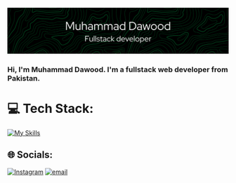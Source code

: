 ![Header](./github-header-image.png)
### Hi, I'm Muhammad Dawood. I'm a fullstack web developer from Pakistan.

# 💻 Tech Stack:
[![My Skills](https://skillicons.dev/icons?i=c,cpp,go,js,ts,html,css,svelte,tailwind,py)](https://skillicons.dev)

## 🌐 Socials:
[![Instagram](https://img.shields.io/badge/Instagram-%23E4405F.svg?logo=Instagram&logoColor=white)](https://instagram.com/muhammaddawood01) [![email](https://img.shields.io/badge/Email-D14836?logo=gmail&logoColor=white)](mailto:dawood.dev1818@gmail.com) 
